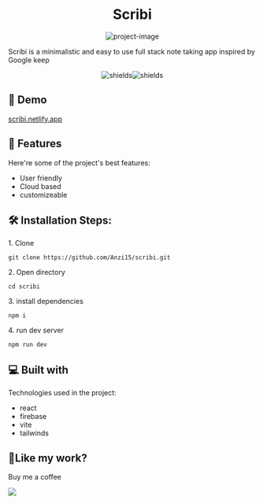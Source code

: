 <h1 align="center" id="title">Scribi</h1>

<p align="center"><img src="https://socialify.git.ci/Anzi15/scribi/image?language=1&amp;owner=1&amp;name=1&amp;stargazers=1&amp;theme=Light" alt="project-image"></p>

<p id="description">Scribi is a minimalistic and easy to use full stack note taking app inspired by Google keep</p>

<p align="center"><img src="https://img.shields.io/github/languages/code-size/anzi15/scribi" alt="shields"><img src="https://img.shields.io/tokei/lines/github/anzi15/scribi" alt="shields"></p>

<h2>🚀 Demo</h2>

[scribi.netlify.app](scribi.netlify.app)

<h2>🧐 Features</h2>

Here're some of the project's best features:

- User friendly
- Cloud based
- customizeable

<h2>🛠️ Installation Steps:</h2>

<p>1. Clone</p>

```
git clone https://github.com/Anzi15/scribi.git
```

<p>2. Open directory</p>

```
cd scribi
```

<p>3. install dependencies</p>

```
npm i
```

<p>4. run dev server</p>

```
npm run dev
```

<h2>💻 Built with</h2>

Technologies used in the project:

- react
- firebase
- vite
- tailwinds

<h2>💖Like my work?</h2>

Buy me a coffee<p>
<a href="https://buymeacoffee.com/lemme.code" target="_blank"><img align="left" src="https://media4.giphy.com/media/v1.Y2lkPTc5MGI3NjExcG0xb29hZWNzMGx6enV2N3NmamhrNGRhY3RhNGlpYTh2bmd1Nm4wNyZlcD12MV9pbnRlcm5hbF9naWZfYnlfaWQmY3Q9cw/7kZE0z52Sd9zSESzDA/giphy.webp"></a></p>
